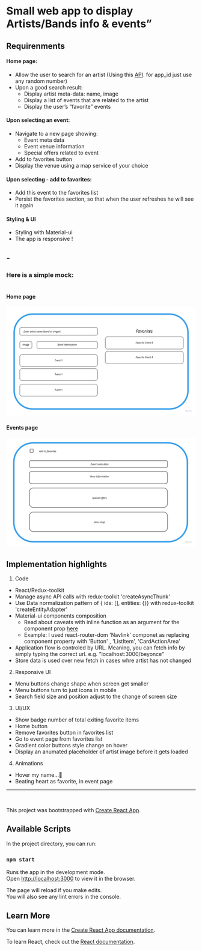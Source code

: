 # Small web app to display Artists/Bands info & events”

## Requirenments

#### **Home page:**

- Allow the user to search for an artist (Using ​this​ [API](https://app.swaggerhub.com/apis/Bandsintown/PublicAPI/3.0.0). for app_id just use any random number)
- Upon a good search result:
  - Display artist meta-data: name, image
  - Display a list of events that are related to the artist
  - Display the user’s “favorite” events

#### **Upon selecting an event:**

- Navigate to a new page showing:
  - Event meta data
  - Event venue information
  - Special offers related to event
- Add to favorites button
- Display the venue using a map service of your choice

#### **Upon selecting - add to favorites:**

- Add this event to the favorites list
- Persist the favorites section, so that when the user refreshes he will see it again

#### **Styling & UI**

- Styling with Material-ui
- The app is responsive !

## -

### Here is a simple mock:

#

#### Home page

![Home page preview](home-page.jpg)

#### Events page

![Home page preview](events-page.jpg)

## Implementation highlights

1. Code

- React/Redux-toolkit
- Manage async API calls with redux-toolkit 'createAsyncThunk'
- Use Data normalization pattern of { ids: [], entities: {}} with redux-toolkit 'createEntityAdapter'
- Material-ui components composition
  - Read about caveats with inline function as an argument for the component prop [here](https://material-ui.com/guides/composition/#caveat-with-inlining)
  - Example: I used react-router-dom 'Navlink' componet as replacing component property with 'Button' , 'ListItem', 'CardActionArea'
- Application flow is controled by URL. Meaning, you can fetch info by simply typing the correct url. e.g. "localhost:3000/beyonce"
- Store data is used over new fetch in cases whre artist has not changed

2. Responsive UI

- Menu buttons change shape when screen get smaller
- Menu buttons turn to just icons in mobile
- Search field size and position adjust to the change of screen size

3. UI/UX

- Show badge number of total exiting favorite items
- Home button
- Remove favorites button in favorites list
- Go to event page from favorites list
- Gradient color buttons style change on hover
- Display an anumated placeholder of artist image before it gets loaded

4. Animations

- Hover my name...🤩
- Beating heart as favorite, in event page

<hr>
<br>

This project was bootstrapped with [Create React App](https://github.com/facebook/create-react-app).

## Available Scripts

In the project directory, you can run:

### `npm start`

Runs the app in the development mode.\
Open [http://localhost:3000](http://localhost:3000) to view it in the browser.

The page will reload if you make edits.\
You will also see any lint errors in the console.

## Learn More

You can learn more in the [Create React App documentation](https://facebook.github.io/create-react-app/docs/getting-started).

To learn React, check out the [React documentation](https://reactjs.org/).
